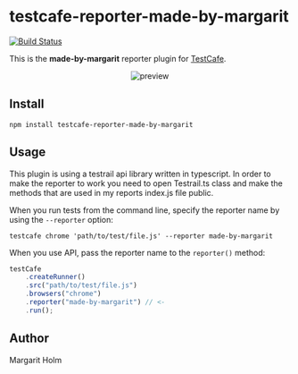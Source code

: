 # testcafe-reporter-made-by-margarit

[![Build Status](https://travis-ci.org/margaritluch/testcafe-reporter-made-by-margarit.svg)](https://travis-ci.org/margaritluch/testcafe-reporter-made-by-margarit)

This is the **made-by-margarit** reporter plugin for [TestCafe](http://devexpress.github.io/testcafe).

<p align="center">
    <img src="https://raw.github.com/margaritluch/testcafe-reporter-made-by-margarit/master/media/preview.png" alt="preview" />
</p>

## Install

```
npm install testcafe-reporter-made-by-margarit
```

## Usage

This plugin is using a testrail api library written in typescript. In order to make the reporter to work you need to open Testrail.ts class and make the methods that are used in my reports index.js file public.

When you run tests from the command line, specify the reporter name by using the `--reporter` option:

```
testcafe chrome 'path/to/test/file.js' --reporter made-by-margarit
```

When you use API, pass the reporter name to the `reporter()` method:

```js
testCafe
    .createRunner()
    .src("path/to/test/file.js")
    .browsers("chrome")
    .reporter("made-by-margarit") // <-
    .run();
```

## Author

Margarit Holm
